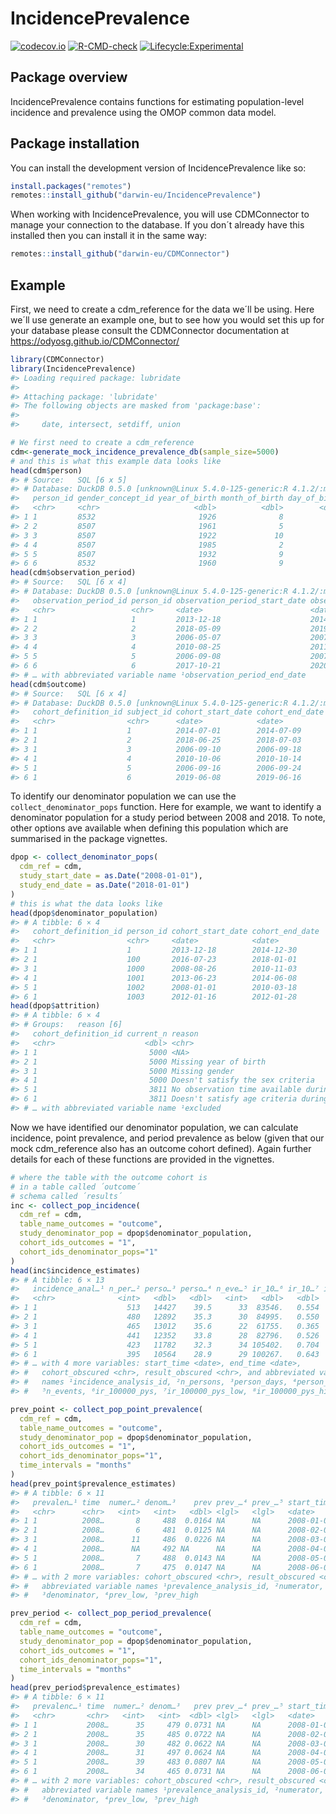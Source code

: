 
<!-- README.md is generated from README.Rmd. Please edit that file -->

# IncidencePrevalence

<!-- badges: start -->

[![codecov.io](https://codecov.io/github/darwin-eu/IncidencePrevalence/coverage.svg?branch=main)](https://codecov.io/github/darwin-eu/IncidencePrevalence?branch=main)
[![R-CMD-check](https://github.com/darwin-eu/IncidencePrevalence/workflows/R-CMD-check/badge.svg)](https://github.com/darwin-eu/IncidencePrevalence/actions)
[![Lifecycle:Experimental](https://img.shields.io/badge/Lifecycle-Experimental-339999)](https://www.tidyverse.org/lifecycle/#experimental)
<!-- badges: end -->

## Package overview

IncidencePrevalence contains functions for estimating population-level
incidence and prevalence using the OMOP common data model.

## Package installation

You can install the development version of IncidencePrevalence like so:

``` r
install.packages("remotes")
remotes::install_github("darwin-eu/IncidencePrevalence")
```

When working with IncidencePrevalence, you will use CDMConnector to
manage your connection to the database. If you don´t already have this
installed then you can install it in the same way:

``` r
remotes::install_github("darwin-eu/CDMConnector")
```

## Example

First, we need to create a cdm_reference for the data we´ll be using.
Here we´ll use generate an example one, but to see how you would set
this up for your database please consult the CDMConnector documentation
at <https://odyosg.github.io/CDMConnector/>

``` r
library(CDMConnector)
library(IncidencePrevalence)
#> Loading required package: lubridate
#> 
#> Attaching package: 'lubridate'
#> The following objects are masked from 'package:base':
#> 
#>     date, intersect, setdiff, union

# We first need to create a cdm_reference 
cdm<-generate_mock_incidence_prevalence_db(sample_size=5000)
# and this is what this example data looks like
head(cdm$person)
#> # Source:   SQL [6 x 5]
#> # Database: DuckDB 0.5.0 [unknown@Linux 5.4.0-125-generic:R 4.1.2/:memory:]
#>   person_id gender_concept_id year_of_birth month_of_birth day_of_birth
#>   <chr>     <chr>                     <dbl>          <dbl>        <dbl>
#> 1 1         8532                       1926              8            2
#> 2 2         8507                       1961              5           16
#> 3 3         8507                       1922             10           18
#> 4 4         8507                       1985              2            2
#> 5 5         8507                       1932              9           23
#> 6 6         8532                       1960              9           25
head(cdm$observation_period)
#> # Source:   SQL [6 x 4]
#> # Database: DuckDB 0.5.0 [unknown@Linux 5.4.0-125-generic:R 4.1.2/:memory:]
#>   observation_period_id person_id observation_period_start_date observation_pe…¹
#>   <chr>                 <chr>     <date>                        <date>          
#> 1 1                     1         2013-12-18                    2014-12-30      
#> 2 2                     2         2018-05-09                    2019-05-16      
#> 3 3                     3         2006-05-07                    2007-02-02      
#> 4 4                     4         2010-08-25                    2011-02-12      
#> 5 5                     5         2006-09-08                    2007-02-11      
#> 6 6                     6         2017-10-21                    2020-05-16      
#> # … with abbreviated variable name ¹​observation_period_end_date
head(cdm$outcome)
#> # Source:   SQL [6 x 4]
#> # Database: DuckDB 0.5.0 [unknown@Linux 5.4.0-125-generic:R 4.1.2/:memory:]
#>   cohort_definition_id subject_id cohort_start_date cohort_end_date
#>   <chr>                <chr>      <date>            <date>         
#> 1 1                    1          2014-07-01        2014-07-09     
#> 2 1                    2          2018-06-25        2018-07-03     
#> 3 1                    3          2006-09-10        2006-09-18     
#> 4 1                    4          2010-10-06        2010-10-14     
#> 5 1                    5          2006-09-16        2006-09-24     
#> 6 1                    6          2019-06-08        2019-06-16
```

To identify our denominator population we can use the
`collect_denominator_pops` function. Here for example, we want to
identify a denominator population for a study period between 2008 and
2018. To note, other options ave available when defining this population
which are summarised in the package vignettes.

``` r
dpop <- collect_denominator_pops(
  cdm_ref = cdm,
  study_start_date = as.Date("2008-01-01"),
  study_end_date = as.Date("2018-01-01")
)
# this is what the data looks like
head(dpop$denominator_population)
#> # A tibble: 6 × 4
#>   cohort_definition_id person_id cohort_start_date cohort_end_date
#>   <chr>                <chr>     <date>            <date>         
#> 1 1                    1         2013-12-18        2014-12-30     
#> 2 1                    100       2016-07-23        2018-01-01     
#> 3 1                    1000      2008-08-26        2010-11-03     
#> 4 1                    1001      2013-06-23        2014-06-08     
#> 5 1                    1002      2008-01-01        2010-03-18     
#> 6 1                    1003      2012-01-16        2012-01-28
head(dpop$attrition)
#> # A tibble: 6 × 4
#> # Groups:   reason [6]
#>   cohort_definition_id current_n reason                                  exclu…¹
#>   <chr>                    <dbl> <chr>                                     <dbl>
#> 1 1                         5000 <NA>                                         NA
#> 2 1                         5000 Missing year of birth                         0
#> 3 1                         5000 Missing gender                                0
#> 4 1                         5000 Doesn't satisfy the sex criteria              0
#> 5 1                         3811 No observation time available during s…    1189
#> 6 1                         3811 Doesn't satisfy age criteria during th…       0
#> # … with abbreviated variable name ¹​excluded
```

Now we have identified our denominator population, we can calculate
incidence, point prevalence, and period prevalence as below (given that
our mock cdm_reference also has an outcome cohort defined). Again
further details for each of these functions are provided in the
vignettes.

``` r
# where the table with the outcome cohort is 
# in a table called ´outcome´
# schema called ´results´
inc <- collect_pop_incidence(
  cdm_ref = cdm,
  table_name_outcomes = "outcome",
  study_denominator_pop = dpop$denominator_population,
  cohort_ids_outcomes = "1",
  cohort_ids_denominator_pops="1"
)
head(inc$incidence_estimates)
#> # A tibble: 6 × 13
#>   incidence_anal…¹ n_per…² perso…³ perso…⁴ n_eve…⁵ ir_10…⁶ ir_10…⁷ ir_10…⁸ time 
#>   <chr>              <int>   <dbl>   <dbl>   <int>   <dbl>   <dbl>   <dbl> <chr>
#> 1 1                    513   14427    39.5      33  83546.   0.554   1.14  2008…
#> 2 1                    480   12892    35.3      30  84995.   0.550   1.18  2008…
#> 3 1                    465   13012    35.6      22  61755.   0.365   0.901 2008…
#> 4 1                    441   12352    33.8      28  82796.   0.526   1.16  2008…
#> 5 1                    423   11782    32.3      34 105402.   0.704   1.44  2008…
#> 6 1                    395   10564    28.9      29 100267.   0.643   1.40  2008…
#> # … with 4 more variables: start_time <date>, end_time <date>,
#> #   cohort_obscured <chr>, result_obscured <chr>, and abbreviated variable
#> #   names ¹​incidence_analysis_id, ²​n_persons, ³​person_days, ⁴​person_years,
#> #   ⁵​n_events, ⁶​ir_100000_pys, ⁷​ir_100000_pys_low, ⁸​ir_100000_pys_high
```

``` r
prev_point <- collect_pop_point_prevalence(
  cdm_ref = cdm,
  table_name_outcomes = "outcome",
  study_denominator_pop = dpop$denominator_population,
  cohort_ids_outcomes = "1",
  cohort_ids_denominator_pops="1",
  time_intervals = "months"
)
head(prev_point$prevalence_estimates)
#> # A tibble: 6 × 11
#>   prevalen…¹ time  numer…² denom…³    prev prev_…⁴ prev_…⁵ start_time end_time
#>   <chr>      <chr>   <int>   <int>   <dbl> <lgl>   <lgl>   <date>     <date>  
#> 1 1          2008…       8     488  0.0164 NA      NA      2008-01-01 NA      
#> 2 1          2008…       6     481  0.0125 NA      NA      2008-02-01 NA      
#> 3 1          2008…      11     486  0.0226 NA      NA      2008-03-01 NA      
#> 4 1          2008…      NA     492 NA      NA      NA      2008-04-01 NA      
#> 5 1          2008…       7     488  0.0143 NA      NA      2008-05-01 NA      
#> 6 1          2008…       7     475  0.0147 NA      NA      2008-06-01 NA      
#> # … with 2 more variables: cohort_obscured <chr>, result_obscured <chr>, and
#> #   abbreviated variable names ¹​prevalence_analysis_id, ²​numerator,
#> #   ³​denominator, ⁴​prev_low, ⁵​prev_high
```

``` r
prev_period <- collect_pop_period_prevalence(
  cdm_ref = cdm,
  table_name_outcomes = "outcome",
  study_denominator_pop = dpop$denominator_population,
  cohort_ids_outcomes = "1",
  cohort_ids_denominator_pops="1",
  time_intervals = "months"
)
head(prev_period$prevalence_estimates)
#> # A tibble: 6 × 11
#>   prevalenc…¹ time  numer…² denom…³   prev prev_…⁴ prev_…⁵ start_time end_time  
#>   <chr>       <chr>   <int>   <int>  <dbl> <lgl>   <lgl>   <date>     <date>    
#> 1 1           2008…      35     479 0.0731 NA      NA      2008-01-01 2008-01-31
#> 2 1           2008…      35     485 0.0722 NA      NA      2008-02-01 2008-02-29
#> 3 1           2008…      30     482 0.0622 NA      NA      2008-03-01 2008-03-31
#> 4 1           2008…      31     497 0.0624 NA      NA      2008-04-01 2008-04-30
#> 5 1           2008…      39     483 0.0807 NA      NA      2008-05-01 2008-05-31
#> 6 1           2008…      34     465 0.0731 NA      NA      2008-06-01 2008-06-30
#> # … with 2 more variables: cohort_obscured <chr>, result_obscured <chr>, and
#> #   abbreviated variable names ¹​prevalence_analysis_id, ²​numerator,
#> #   ³​denominator, ⁴​prev_low, ⁵​prev_high
```
